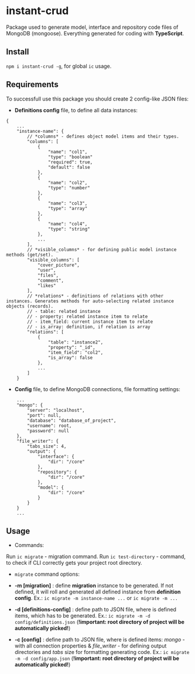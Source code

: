 # instant-crud

Package used to generate model, interface and repository code files of MongoDB (mongoose).
Everything generated for coding with **TypeScript**.

## Install

`npm i instant-crud -g`, for global `ic` usage.

## Requirements

To successfull use this package you should create 2 config-like JSON files:

* **Definitions config** file, to define all data instances: 
```
{
    ...
    "instance-name": {
        // *columns* - defines object model items and their types.
        "columns": [
            {
                "name": "col1",
                "type": "boolean"
                "required": true,
                "default": false
            },
            {
                "name": "col2",
                "type": "number"
            },
            {
                "name": "col3",
                "type": "array"
            },
            {
                "name": "col4",
                "type": "string"
            },
            ...
        ],
        // *visible_columns* - for defining public model instance methods (get/set). 
        "visible_columns": [
            "cover_picture",
            "user",
            "files",
            "comment",
            "likes"
        ],
        // *relations* - definitions of relations with other instances. Generates methods for auto-selecting related instance objects (records).
        // - table: related instance
        // - property: related instance item to relate
        // - item_field: current instance item to relate
        // - is_array: definition, if relation is array
        "relations": [
            {
                "table": "instance2",
                "property": "_id",
                "item_field": "col2",
                "is_array": false
            },
            ...
        ]
    }
```
* **Config** file, to define MongoDB connections, file formatting settings: 
```
    ...
    "mongo": {
        "server": "localhost",
        "port": null,
        "database": "database_of_project",
        "username": root,
        "password": null
    },
    "file_writer": {
        "tabs_size": 4,
        "output": {
            "interface": {
                "dir": "/core"
            },
            "repository": {
                "dir": "/core"
            },
            "model": {
                "dir": "/core"
            }
        }
    }
    ...
```

## Usage

* Commands:

Run `ic migrate` - migration command.
Run `ic test-directory` - command, to check if CLI correctly gets your project root directory.

* `migrate` command options:

* **-m [migration]** : define **migration** instance to be generated. If not defined, it will roll and generated all defined instance from **definition config**. Ex.: `ic migrate -m instance-name ...` or `ic migrate -m ...`

* **-d [definitions-config]** : define path to JSON file, where is defined items, which has to be generated. Ex.: `ic migrate -m -d config/definitions.json` (**!important: root directory of project will be automatically picked!**)

* **-c [config]** : define path to JSON file, where is defined items: *mongo* - with all connection properties & *file_writer* - for defining output directories and *tabs* size for formatting generating code.  Ex.: `ic migrate -m -d config/app.json` (**!important: root directory of project will be automatically picked!**)


